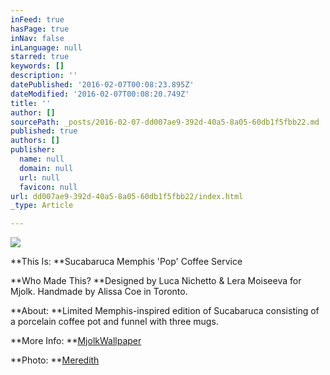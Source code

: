 ```yaml
---
inFeed: true
hasPage: true
inNav: false
inLanguage: null
starred: true
keywords: []
description: ''
datePublished: '2016-02-07T00:08:23.895Z'
dateModified: '2016-02-07T00:08:20.749Z'
title: ''
author: []
sourcePath: _posts/2016-02-07-dd007ae9-392d-40a5-8a05-60db1f5fbb22.md
published: true
authors: []
publisher:
  name: null
  domain: null
  url: null
  favicon: null
url: dd007ae9-392d-40a5-8a05-60db1f5fbb22/index.html
_type: Article

---
```

![](https://s3-us-west-2.amazonaws.com/the-grid-img/p/2eeb71fa62b53e57617a8987e4fcf01adf82d08f.jpg)

**This Is: **Sucabaruca Memphis 'Pop' Coffee Service

**Who Made This? **Designed by Luca Nichetto & Lera Moiseeva for Mjolk. Handmade by Alissa Coe in Toronto.

**About: **Limited Memphis-inspired edition of Sucabaruca consisting of a porcelain coffee pot and funnel with three mugs.

**More  Info: **[Mjolk][0][Wallpaper][1]

**Photo: **[Meredith][2]

[0]: http://store.mjolk.ca/Sucabaruca+Memphis+Sucabaruca.html
[1]: http://www.wallpaper.com/gallery/design/design-awards-2015-best-of-the-rest#18741
[2]: www.wholemama.ca